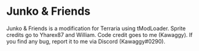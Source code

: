 # Junko & Friends
 
Junko & Friends is a modification for Terraria using tModLoader.
Sprite credits go to Yharex87 and William.
Code credit goes to me (Kawaggy).
If you find any bug, report it to me via Discord (Kawaggy#0290).
